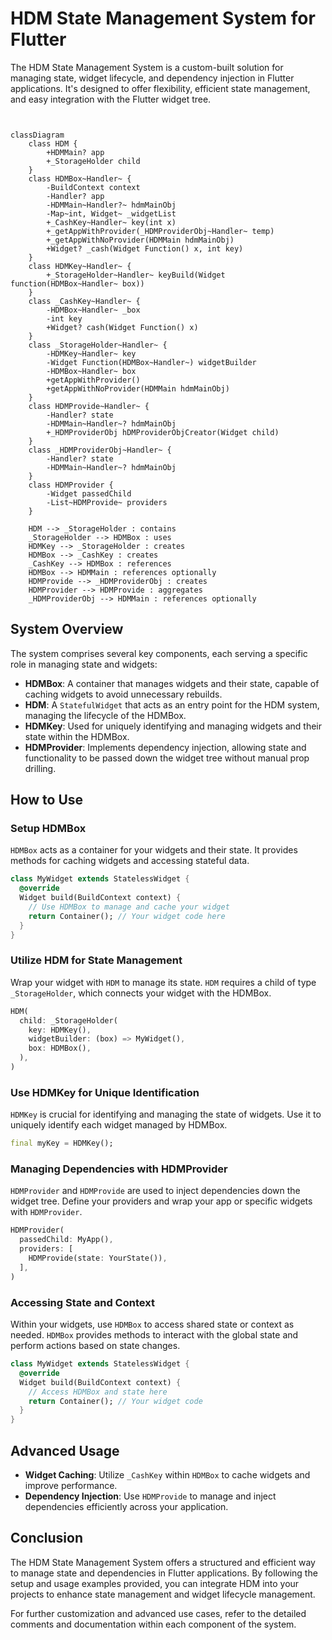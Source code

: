 
# HDM State Management System for Flutter

The HDM State Management System is a custom-built solution for managing state, widget lifecycle, and dependency injection in Flutter applications. It's designed to offer flexibility, efficient state management, and easy integration with the Flutter widget tree.
```mermaid


classDiagram
    class HDM {
        +HDMMain? app
        +_StorageHolder child
    }
    class HDMBox~Handler~ {
        -BuildContext context
        -Handler? app
        -HDMMain~Handler?~ hdmMainObj
        -Map~int, Widget~ _widgetList
        +_CashKey~Handler~ key(int x)
        +_getAppWithProvider(_HDMProviderObj~Handler~ temp)
        +_getAppWithNoProvider(HDMMain hdmMainObj)
        +Widget? _cash(Widget Function() x, int key)
    }
    class HDMKey~Handler~ {
        +_StorageHolder~Handler~ keyBuild(Widget function(HDMBox~Handler~ box))
    }
    class _CashKey~Handler~ {
        -HDMBox~Handler~ _box
        -int key
        +Widget? cash(Widget Function() x)
    }
    class _StorageHolder~Handler~ {
        -HDMKey~Handler~ key
        -Widget Function(HDMBox~Handler~) widgetBuilder
        -HDMBox~Handler~ box
        +getAppWithProvider()
        +getAppWithNoProvider(HDMMain hdmMainObj)
    }
    class HDMProvide~Handler~ {
        -Handler? state
        -HDMMain~Handler~? hdmMainObj
        +_HDMProviderObj hDMProviderObjCreator(Widget child)
    }
    class _HDMProviderObj~Handler~ {
        -Handler? state
        -HDMMain~Handler~? hdmMainObj
    }
    class HDMProvider {
        -Widget passedChild
        -List~HDMProvide~ providers
    }

    HDM --> _StorageHolder : contains
    _StorageHolder --> HDMBox : uses
    HDMKey --> _StorageHolder : creates
    HDMBox --> _CashKey : creates
    _CashKey --> HDMBox : references
    HDMBox --> HDMMain : references optionally
    HDMProvide --> _HDMProviderObj : creates
    HDMProvider --> HDMProvide : aggregates
    _HDMProviderObj --> HDMMain : references optionally

```
## System Overview

The system comprises several key components, each serving a specific role in managing state and widgets:

- **HDMBox**: A container that manages widgets and their state, capable of caching widgets to avoid unnecessary rebuilds.
- **HDM**: A `StatefulWidget` that acts as an entry point for the HDM system, managing the lifecycle of the HDMBox.
- **HDMKey**: Used for uniquely identifying and managing widgets and their state within the HDMBox.
- **HDMProvider**: Implements dependency injection, allowing state and functionality to be passed down the widget tree without manual prop drilling.

## How to Use

### Setup HDMBox

`HDMBox` acts as a container for your widgets and their state. It provides methods for caching widgets and accessing stateful data.

```dart
class MyWidget extends StatelessWidget {
  @override
  Widget build(BuildContext context) {
    // Use HDMBox to manage and cache your widget
    return Container(); // Your widget code here
  }
}
```

### Utilize HDM for State Management

Wrap your widget with `HDM` to manage its state. `HDM` requires a child of type `_StorageHolder`, which connects your widget with the HDMBox.

```dart
HDM(
  child: _StorageHolder(
    key: HDMKey(),
    widgetBuilder: (box) => MyWidget(),
    box: HDMBox(),
  ),
)
```

### Use HDMKey for Unique Identification

`HDMKey` is crucial for identifying and managing the state of widgets. Use it to uniquely identify each widget managed by HDMBox.

```dart
final myKey = HDMKey();
```

### Managing Dependencies with HDMProvider

`HDMProvider` and `HDMProvide` are used to inject dependencies down the widget tree. Define your providers and wrap your app or specific widgets with `HDMProvider`.

```dart
HDMProvider(
  passedChild: MyApp(),
  providers: [
    HDMProvide(state: YourState()),
  ],
)
```

### Accessing State and Context

Within your widgets, use `HDMBox` to access shared state or context as needed. `HDMBox` provides methods to interact with the global state and perform actions based on state changes.

```dart
class MyWidget extends StatelessWidget {
  @override
  Widget build(BuildContext context) {
    // Access HDMBox and state here
    return Container(); // Your widget code
  }
}
```

## Advanced Usage

- **Widget Caching**: Utilize `_CashKey` within `HDMBox` to cache widgets and improve performance.
- **Dependency Injection**: Use `HDMProvide` to manage and inject dependencies efficiently across your application.

## Conclusion

The HDM State Management System offers a structured and efficient way to manage state and dependencies in Flutter applications. By following the setup and usage examples provided, you can integrate HDM into your projects to enhance state management and widget lifecycle management.

For further customization and advanced use cases, refer to the detailed comments and documentation within each component of the system.